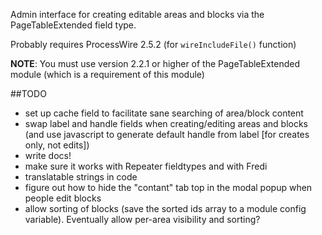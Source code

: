 Admin interface for creating editable areas and blocks via the PageTableExtended field type.

Probably requires ProcessWire 2.5.2 (for `wireIncludeFile()` function)

**NOTE**: You must use version 2.2.1 or higher of the PageTableExtended module (which is a requirement of this module)

##TODO
 * set up cache field to facilitate sane searching of area/block content
 * swap label and handle fields when creating/editing areas and blocks (and use javascript to generate default handle from label [for creates only, not edits])
 * write docs!
 * make sure it works with Repeater fieldtypes and with Fredi
 * translatable strings in code
 * figure out how to hide the "contant" tab top in the modal popup when people edit blocks
 * allow sorting of blocks (save the sorted ids array to a module config variable). Eventually allow per-area visibility and sorting?